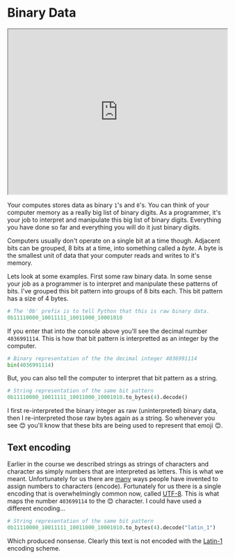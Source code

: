 # Binary Data

<iframe style="width: 100%; height:380px; position:sticky; top:30px" src="https://pyodide.org/en/stable/console.html"></iframe>

Your computes stores data as binary `1`'s and `0`'s. You can think of your computer memory as a really
big list of binary digits. As a programmer, it's your job to interpret and manipulate this big list
of binary digits. Everything you have done so far and everything you will do it just binary digits.

Computers usually don't operate on a single bit at a time though. Adjacent bits can be grouped,
8 bits at a time, into something called a _byte_. A byte is the smallest unit of data that your computer
reads and writes to it's memory.

Lets look at some examples. First some raw binary data. In some sense your job as a programmer is to
interpret and manipulate these patterns of bits. I've grouped this bit pattern into groups of 8
bits each. This bit pattern has a size of 4 bytes.

```python
# The '0b' prefix is to tell Python that this is raw binary data.
0b11110000_10011111_10011000_10001010
```

If you enter that into the console above you'll see the decimal number `4036991114`. This is how
that bit pattern is interpretted as an integer by the computer.

```python
# Binary representation of the the decimal integer 4036991114
bin(4036991114)
```

But, you can also tell the computer to interpret that bit pattern as a string.

```python
# String representation of the same bit pattern
0b11110000_10011111_10011000_10001010.to_bytes(4).decode()
```

I first re-interpreted the binary integer as raw (uninterpreted) binary data, then I
re-interpreted those raw bytes again as a string. So whenever you see 😊 you'll know that these
bits are being used to represent that emoji 😊.

## Text encoding

Earlier in the course we described strings as strings of characters and character as simply numbers
that are interpreted as letters. This is what we meant. Unfortunately for us there are
[many](https://www.iana.org/assignments/character-sets/character-sets.xhtml) ways people have
invented to assign numbers to characters (encode). Fortunately for us there is a single encoding
that is overwhelmingly common now, called [UTF-8](https://en.wikipedia.org/wiki/UTF-8). This is
what maps the number `403699114` to the 😊 character. I could have used a different encoding...

```python
# String representation of the same bit pattern
0b11110000_10011111_10011000_10001010.to_bytes(4).decode("latin_1")
```

Which produced nonsense. Clearly this text is not encoded with the
[Latin-1](https://en.wikipedia.org/wiki/ISO/IEC_8859-1) encoding scheme.

